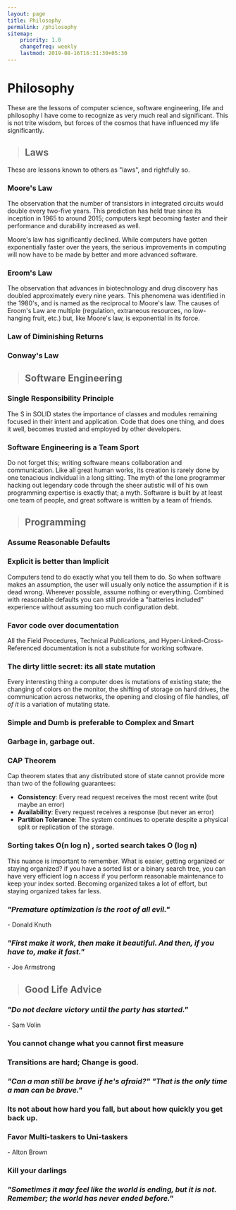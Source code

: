 ```yaml
---
layout: page
title: Philosophy
permalink: /philosophy
sitemap:
    priority: 1.0
    changefreq: weekly
    lastmod: 2019-08-16T16:31:30+05:30
---
```

# Philosophy

These are the lessons of computer science, software engineering, life and philosophy I have come to recognize as very much real and significant. This is not trite wisdom, but forces of the cosmos that have influenced my life significantly.

> ## Laws

These are lessons known to others as "laws", and rightfully so.

### Moore's Law
The observation that the number of transistors in integrated circuits would double every two-five years. This prediction has held true since its inception in 1965 to around 2015; computers kept becoming faster and their performance and durability increased as well.

Moore's law has significantly declined. While computers have gotten exponentially faster over the years, the serious improvements in computing will now have to be made by better and more advanced software.

### Eroom's Law

The observation that advances in biotechnology and drug discovery has doubled approximately every nine years. This phenomena was identified in the 1980's, and is named as the reciprocal to Moore's law. The causes of Eroom's Law are multiple (regulation, extraneous resources, no low-hanging fruit, etc.) but, like Moore's law, is exponential in its force.


### Law of Diminishing Returns

### Conway's Law

> ## Software Engineering

### Single Responsibility Principle
The S in SOLID states the importance of classes and modules remaining focused in their intent and application. Code that does one thing, and does it well, becomes trusted and employed by other developers.

### Software Engineering is a Team Sport
Do not forget this; writing software means collaboration and communication. Like all great human works, its creation is rarely done by one tenacious individual in a long sitting. The myth of the lone programmer hacking out legendary code through the sheer autistic will of his own programming expertise is exactly that; a myth. Software is built by at least one team of people, and great software is written by a team of friends.

###

###

> ## Programming

### Assume Reasonable Defaults

### Explicit is better than Implicit
Computers tend to do exactly what you tell them to do. So when software makes an assumption, the user will usually only notice the assumption if it is dead wrong. Wherever possible, assume nothing or everything. Combined with reasonable defaults you can still provide a "batteries included" experience without assuming too much configuration debt.

### Favor code over documentation
All the Field Procedures, Technical Publications, and Hyper-Linked-Cross-Referenced documentation is not a substitute for working software.

### The dirty little secret: its all state mutation
Every interesting thing a computer does is mutations of existing state; the changing of colors on the monitor, the shifting of storage on hard drives, the communication across networks, the opening and closing of file handles, _all of it_ is a variation of mutating state.


### Simple and Dumb is preferable to Complex and Smart

### Garbage in, garbage out.

### CAP Theorem
Cap theorem states that any distributed store of state cannot provide more than two of the following guarantees:

* **Consistency**: Every read request receives the most recent write (but maybe an error)
* **Availability**: Every request receives a response (but never an error)
* **Partition Tolerance**: The system continues to operate despite a physical split or replication of the storage.

### Sorting takes O(n log n) , sorted search takes O (log n)
This nuance is important to remember. What is easier, getting organized or staying organized? if you have a sorted list or a binary search tree, you can have very efficient log n access if you perform reasonable maintenance to keep your index sorted. Becoming organized takes a lot of effort, but staying organized takes far less.

### _"Premature optimization is the root of all evil."_
\- Donald Knuth

### _"First make it work, then make it beautiful. And then, if you have to, make it fast."_
\- Joe Armstrong

> ## Good Life Advice

### _"Do not declare victory until the party has started."_
\- Sam Volin

### You cannot change what you cannot first measure

### Transitions are hard; Change is good.

### _"Can a man still be brave if he's afraid?" "That is the only time a man can be brave."_

### Its not about how hard you fall, but about how quickly you get back up.

### Favor Multi-taskers to Uni-taskers
\- Alton Brown

### Kill your darlings

### _"Sometimes it may feel like the world is ending, but it is not. Remember; the world has never ended before."_





